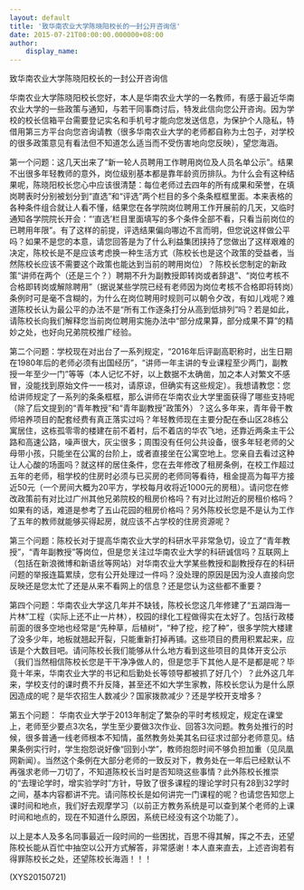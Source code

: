 ```yaml
---
layout: default
title: '致华南农业大学陈晓阳校长的一封公开咨询信'
date: 2015-07-21T00:00:00.000000+08:00
author:
    display_name: 
---
```


致华南农业大学陈晓阳校长的一封公开咨询信

华南农业大学陈晓阳校长您好，本人是华南农业大学的一名教师，有感于最近华南农业大学的一些政策与通知，与若干同事商讨后，特发此信向您公开咨询。因为学校的校长信箱平台需要登记实名和手机号才能向您发送信息，为保护个人隐私，特借用第三方平台向您咨询请教（很多华南农业大学的老师都自称为土包子，对学校的很多政策意见有看法但不知道怎么适当而不受伤害地向您反映），望您海涵。

第一个问题：这几天出来了“新一轮人员聘用工作聘用岗位及人员名单公示”。结果不出很多年轻教师的意外，岗位级别基本都是靠年龄资历排队。为什么会有这种结果呢，陈晓阳校长您心中应该很清楚：每位老师过去四年的所有成果和荣誉，在填岗聘表时分别被划分到“直选”和“评选”两个栏目的多个条条框框里面。本来表格的各种条件组合就让人看不懂，结果您在各学院岗位聘用工作开展前的几天，又临时通知各学院院长开会：“‘直选’栏目里面填写的多个条件全部不看，只看当前岗位的已聘用年限”。有了这样的前提，评选结果偏向哪边不言而明，但您说这样做公平吗？如果不是您的本意，请您回答是为了什么利益集团挟持了您做出了这样艰难的决定，陈校长是不是应该考虑换一种生活方式（陈校长也是这个政策的受益者，当然陈校长应该不需要这个政策也能达到当前的聘用岗位）？陈校长您制定的新政策“讲师在两个（还是三个？）聘期不升为副教授即转岗或者辞退”、“岗位考核不合格即转岗或解除聘用”（据说某些学院已经有老师因为岗位考核不合格即将转岗）条例时可是毫不含糊的，为什么在岗位聘用时规则可以朝令夕改，有如儿戏呢？难道陈校长认为最公平的办法不是“所有工作逐条打分从高到低排列”吗？若是如此，请陈校长向我们解释您当前岗位聘用实施办法中“部分成果算，部分成果不算”的精妙之处，也好向兄弟院校推广经验。

第二个问题：学校现在对出台了一系列规定，“2016年后评副高职称时，出生日期在1980年后的老师必须有出国经历”，“讲师一年主讲的专业课程至少两门，副教授一年至少一门”等等（本人记忆不好，以上数据不太确凿，加之本人对繁文不感冒，没能找到原始文件一一核对，请原谅，但确实有这些规定）。我想请教您：您给讲师规定了一系列的条条框框，那么讲师在华南农业大学里面获得了哪些支持呢（除了后文提到的“青年教授”和“青年副教授”政策外）？这么多年来，青年骨干教师培养项目的配套经费有真正落实过吗？年轻教师现在主要分配在泰山区28栋公寓居住，这栋孤零零的楼建在前不着村，后不着店的华农飞地，还靠近两条主干公路和高速公路，噪声很大，灰尘很多；周围没有任何公共设备，很多年轻老师的父母带小孩，只能坐在公寓的台阶上，或者直接坐在公寓空地上。您亲自去看过这种让人心酸的场面吗？就这样的居住条件，您在去年修改了租房条例，在校工作超过五年的老师，租学校的住房时必须与已买房的老师同等看待，租金提高为每平方接近50元（一个房间大概为20平方，学校每月收将近1000元的房租）。请问您在修改政策前有对比过广州其他兄弟院校的租房价格吗？有对比过附近的房租价格吗？如果有的话，难道是参考了五山花园的租房价格吗？另外陈校长您是不是认为工作了五年的教师就能够买得起房，就应该不占学校的住房资源呢？

第三个问题：陈校长对于提高华南农业大学的科研水平非常急切，设立了“青年教授”，“青年副教授”等岗位，但是您关注过华南农业大学的科研诚信吗？互联网上（包括在新浪微博和新语丝等网站）对华南农业大学某些教授和副教授存在的科研问题的举报连篇累牍，您有公开处理过一件吗？没处理的原因是因为没人直接向您反映还是您太忙了还是从来不看网上的信息？还是您认为这些都不重要？

第四个问题：华南农业大学这几年并不缺钱，陈校长您这几年修建了“五湖四海一片林”工程（实际上还不止一片林），校园的绿化工程做得实在太好了。包括行政楼前面的很多空地也经常是“先种草，后植树”，“种了挖，挖了种”，很多学院大楼建了没多少年，地板就翘起开裂，只能重新打掉再铺。这些项目的费用积累起来，应该是个大数目吧。请问陈校长我们能够从什么地方看到这些项目的具体开支公示（我们当然相信陈校长您是干干净净做人的，但是您手下其他人是不是都是呢？毕竟十年来，华南农业大学的书记和后勤处长等领导都被抓了好几个）？此外这几年来，学校支付的课时费不升反降，甚至还不如大学生家教，陈校长您认为是什么原因造成的呢？是华农招生人数减少？国家拨款减少？还是学校开支增多？

第五个问题： 华南农业大学于2013年制定了繁杂的平时考核规定，规定在课堂上，老师至少要点3次名，学生至少要做3次作业、回答3次问题。教务处推行的时候，很多普通一线老师根本不知情，虽然教务处美其名曰征求过部分老师意见。结果条例实行时，学生抱怨说好像“回到小学”，教师抱怨时间不够负担加重（见凤凰网新闻）。当然这个条例在大部分老师的一致反对下，教务处在一年后已经默认不再强求老师一刀切了，不知道陈校长当时是否知晓这些事情？此外陈校长推崇的“去理论学时，增实验学时”方针，导致了很多课程的理论学时只有28到32学时之间，基本内容都讲不完。请问陈校长是如何讲完一门课程的呢？也请您告知您上课时间和地点，我们好去观摩学习（以前正方教务系统是可以查到某个老师的上课时间和地点的，现在不知道什么原因，系统已经没有这个功能了）。

以上是本人及多名同事最近一段时间的一些困扰，百思不得其解，挥之不去，还望陈校长能从百忙中抽空以公开方式解答，非常感谢！本人直来直去，上述咨询若有得罪陈校长之处，还望陈校长海涵！！！

(XYS20150721)


